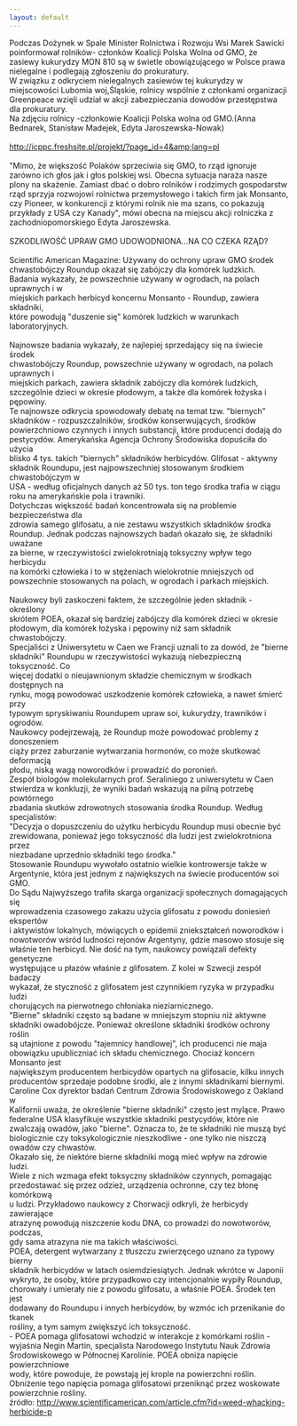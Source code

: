 ```yaml
---
layout: default
---
```


<!--17-->
Podczas Dożynek w Spale Minister Rolnictwa i Rozwoju Wsi Marek Sawicki
poinformował rolników- członków Koalicji Polska Wolna od GMO, że
zasiewy kukurydzy MON 810 są w świetle obowiązującego w Polsce prawa
nielegalne i podlegają zgłoszeniu do prokuratury.
<br>W związku z odkryciem nielegalnych zasiewów tej kukurydzy w
miejscowości Lubomia woj,Śląskie, rolnicy wspólnie z członkami
organizacji Greenpeace wzięli udział w akcji zabezpieczania dowodów
przestępstwa dla prokuratury.
<br>Na zdjęciu rolnicy -członkowie Koalicji Polska wolna od GMO.(Anna Bednarek, Stanisław Madejek, Edyta Jaroszewska-Nowak)
<br>
<br><a class="moz-txt-link-freetext" href="http://icppc.freshsite.pl/projekt/?page_id=4&amp;lang=pl">http://icppc.freshsite.pl/projekt/?page_id=4&amp;lang=pl</a>
<br>
<br>"Mimo, że większość Polaków sprzeciwia się GMO, to rząd ignoruje zarówno ich 
głos jak i głos polskiej wsi. Obecna sytuacja naraża nasze plony na 
skażenie. Zamiast dbać o dobro rolników i rodzimych gospodarstw rząd sprzyja 
rozwojowi rolnictwa przemysłowego i takich firm jak Monsanto, czy Pioneer, w 
konkurencji z którymi rolnik nie ma szans, co pokazują przykłady z USA czy 
Kanady", mówi obecna na miejscu akcji rolniczka z zachodniopomorskiego Edyta 
Jaroszewska.
<br>
<br>SZKODLIWOŚĆ UPRAW GMO UDOWODNIONA...NA CO CZEKA RZĄD?
<br>
<br>Scientific American Magazine: Używany do ochrony upraw GMO środek
<br>chwastobójczy Roundup okazał się zabójczy dla komórek ludzkich.
<br>Badania wykazały, że powszechnie używany w ogrodach, na polach uprawnych i w
<br>miejskich parkach herbicyd koncernu Monsanto - Roundup, zawiera składniki,
<br>które powodują "duszenie się" komórek ludzkich w warunkach laboratoryjnych.
<br>
<br>Najnowsze badania wykazały, że najlepiej sprzedający się na świecie środek
<br>chwastobójczy Roundup, powszechnie używany w ogrodach, na polach uprawnych i
<br>miejskich parkach, zawiera składnik zabójczy dla komórek ludzkich,
<br>szczególnie dzieci w okresie płodowym, a także dla komórek łożyska i
<br>pępowiny.
<br>Te najnowsze odkrycia spowodowały debatę na temat tzw. "biernych"
<br>składników - rozpuszczalników, środków konserwujących, środków
<br>powierzchniowo czynnych i innych substancji, które producenci dodają do
<br>pestycydów. Amerykańska Agencja Ochrony Środowiska dopuściła do użycia
<br>blisko 4 tys. takich "biernych" składników herbicydów. Glifosat - aktywny
<br>składnik Roundupu, jest najpowszechniej stosowanym środkiem chwastobójczym w
<br>USA - według oficjalnych danych aż 50 tys. ton tego środka trafia w ciągu
<br>roku na amerykańskie pola i trawniki.
<br>Dotychczas większość badań koncentrowała się na problemie bezpieczeństwa dla
<br>zdrowia samego glifosatu, a nie zestawu wszystkich składników środka
<br>Roundup. Jednak podczas najnowszych badań okazało się, że składniki uważane
<br>za bierne, w rzeczywistości zwielokrotniają toksyczny wpływ tego herbicydu
<br>na komórki człowieka i to w stężeniach wielokrotnie mniejszych od
<br>powszechnie stosowanych na polach, w ogrodach i parkach miejskich.
<br>
<br>Naukowcy byli zaskoczeni faktem, że szczególnie jeden składnik - określony
<br>skrótem POEA, okazał się bardziej zabójczy dla komórek dzieci w okresie
<br>płodowym, dla komórek łożyska i pępowiny niż sam składnik chwastobójczy.
<br>Specjaliści z Uniwersytetu w Caen we Francji uznali to za dowód, że "bierne
<br>składniki" Roundupu w rzeczywistości wykazują niebezpieczną toksyczność. Co
<br>więcej dodatki o nieujawnionym składzie chemicznym w środkach dostępnych na
<br>rynku, mogą powodować uszkodzenie komórek człowieka, a nawet śmierć przy
<br>typowym spryskiwaniu Roundupem upraw soi, kukurydzy, trawników i ogrodów.
<br>Naukowcy podejrzewają, że Roundup może powodować problemy z donoszeniem
<br>ciąży przez zaburzanie wytwarzania hormonów, co może skutkować deformacją
<br>płodu, niską wagą noworodków i prowadzić do poronień.
<br>Zespół biologów molekularnych prof. Seraliniego z uniwersytetu w Caen
<br>stwierdza w konkluzji, że wyniki badań wskazują na pilną potrzebę powtórnego
<br>zbadania skutków zdrowotnych stosowania środka Roundup. Według specjalistów:
<br>"Decyzja o dopuszczeniu do użytku herbicydu Roundup musi obecnie być
<br>zrewidowana, ponieważ jego toksyczność dla ludzi jest zwielokrotniona przez
<br>niezbadane uprzednio składniki tego środka."
<br>Stosowanie Roundupu wywołało ostatnio wielkie kontrowersje także w
<br>Argentynie, która jest jednym z największych na świecie producentów soi GMO.
<br>Do Sądu Najwyższego trafiła skarga organizacji społecznych domagających się
<br>wprowadzenia czasowego zakazu użycia glifosatu z powodu doniesień ekspertów
<br>i aktywistów lokalnych, mówiących o epidemii zniekształceń noworodków i
<br>nowotworów wśród ludności rejonów Argentyny, gdzie masowo stosuje się
<br>właśnie ten herbicyd. Nie dość na tym, naukowcy powiązali defekty genetyczne
<br>występujące u płazów właśnie z glifosatem. Z kolei w Szwecji zespół badaczy
<br>wykazał, że styczność z glifosatem jest czynnikiem ryzyka w przypadku ludzi
<br>chorujących na pierwotnego chłoniaka nieziarnicznego.
<br>"Bierne" składniki często są badane w mniejszym stopniu niż aktywne
<br>składniki owadobójcze. Ponieważ określone składniki środków ochrony roślin
<br>są utajnione z powodu "tajemnicy handlowej", ich producenci nie maja
<br>obowiązku upubliczniać ich składu chemicznego. Chociaż koncern Monsanto jest
<br>największym producentem herbicydów opartych na glifosacie, kilku innych
<br>producentów sprzedaje podobne środki, ale z innymi składnikami biernymi.
<br>Caroline Cox dyrektor badań Centrum Zdrowia Środowiskowego z Oakland w
<br>Kalifornii uważa, że określenie "bierne składniki" często jest mylące. Prawo
<br>federalne USA klasyfikuje wszystkie składniki pestycydów, które nie
<br>zwalczają owadów, jako "bierne". Oznacza to, że te składniki nie muszą być
<br>biologicznie czy toksykologicznie nieszkodliwe - one tylko nie niszczą
<br>owadów czy chwastów.
<br>Okazało się, że niektóre bierne składniki mogą mieć wpływ na zdrowie ludzi.
<br>Wiele z nich wzmaga efekt toksyczny składników czynnych, pomagając
<br>przedostawać się przez odzież, urządzenia ochronne, czy tez błonę komórkową
<br>u ludzi. Przykładowo naukowcy z Chorwacji odkryli, że herbicydy zawierające
<br>atrazynę powodują niszczenie kodu DNA, co prowadzi do nowotworów, podczas,
<br>gdy sama atrazyna nie ma takich właściwości.
<br>POEA, detergent wytwarzany z tłuszczu zwierzęcego uznano za typowy bierny
<br>składnik herbicydów w latach osiemdziesiątych. Jednak wkrótce w Japonii
<br>wykryto, że osoby, które przypadkowo czy intencjonalnie wypiły Roundup,
<br>chorowały i umierały nie z powodu glifosatu, a właśnie POEA. Środek ten jest
<br>dodawany do Roundupu i innych herbicydów, by wzmóc ich przenikanie do tkanek
<br>rośliny, a tym samym zwiększyć ich toksyczność.
<br>- POEA pomaga glifosatowi wchodzić w interakcje z komórkami roślin -
<br>wyjaśnia Negin Martin, specjalista Narodowego Instytutu Nauk Zdrowia
<br>Środowiskowego w Północnej Karolinie. POEA obniża napięcie powierzchniowe
<br>wody, które powoduje, że powstają jej krople na powierzchni roślin.
<br>Obniżenie tego napięcia pomaga glifosatowi przeniknąć przez woskowate
<br>powierzchnie rośliny.
<br>źródło: 
<a class="moz-txt-link-freetext" href="http://www.scientificamerican.com/article.cfm?id=weed-whacking-herbicide-p">http://www.scientificamerican.com/article.cfm?id=weed-whacking-herbicide-p</a>
<br>